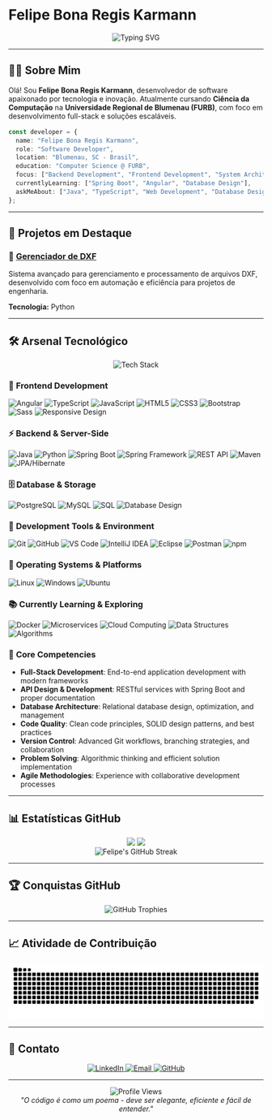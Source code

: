 # Felipe Bona Regis Karmann

<div align="center">
  <img src="https://readme-typing-svg.herokuapp.com?font=Fira+Code&pause=1000&color=2E9EF7&center=true&vCenter=true&width=435&lines=Software+Developer;Full+Stack+Engineer;Computer+Science+Student;Problem+Solver" alt="Typing SVG" />
</div>

---

## 👨‍💻 Sobre Mim

Olá! Sou **Felipe Bona Regis Karmann**, desenvolvedor de software apaixonado por tecnologia e inovação. Atualmente cursando **Ciência da Computação** na **Universidade Regional de Blumenau (FURB)**, com foco em desenvolvimento full-stack e soluções escaláveis.

```typescript
const developer = {
  name: "Felipe Bona Regis Karmann",
  role: "Software Developer",
  location: "Blumenau, SC - Brasil",
  education: "Computer Science @ FURB",
  focus: ["Backend Development", "Frontend Development", "System Architecture"],
  currentlyLearning: ["Spring Boot", "Angular", "Database Design"],
  askMeAbout: ["Java", "TypeScript", "Web Development", "Database Design"]
};
```

---

## 🚀 Projetos em Destaque

### 📁 [Gerenciador de DXF](https://github.com/FelipeBona/FelipeBona/blob/main/Gerenciador%20de%20DXF.md)
Sistema avançado para gerenciamento e processamento de arquivos DXF, desenvolvido com foco em automação e eficiência para projetos de engenharia.

**Tecnologia:** Python

---

## 🛠️ Arsenal Tecnológico

<div align="center">
  <img src="https://skillicons.dev/icons?i=java,python,spring,angular,typescript,javascript,html,css,bootstrap,postgresql,mysql,git,github,vscode&theme=dark" alt="Tech Stack"/>
</div>

### 🎨 **Frontend Development**
<div align="left">
  <img alt="Angular" src="https://img.shields.io/badge/Angular-DD0031?style=for-the-badge&logo=angular&logoColor=white"/>
  <img alt="TypeScript" src="https://img.shields.io/badge/TypeScript-007ACC?style=for-the-badge&logo=typescript&logoColor=white"/>
  <img alt="JavaScript" src="https://img.shields.io/badge/JavaScript-F7DF1E?style=for-the-badge&logo=javascript&logoColor=black"/>
  <img alt="HTML5" src="https://img.shields.io/badge/HTML5-E34F26?style=for-the-badge&logo=html5&logoColor=white"/>
  <img alt="CSS3" src="https://img.shields.io/badge/CSS3-1572B6?style=for-the-badge&logo=css3&logoColor=white"/>
  <img alt="Bootstrap" src="https://img.shields.io/badge/Bootstrap-563D7C?style=for-the-badge&logo=bootstrap&logoColor=white"/>
  <img alt="Sass" src="https://img.shields.io/badge/Sass-CC6699?style=for-the-badge&logo=sass&logoColor=white"/>
  <img alt="Responsive Design" src="https://img.shields.io/badge/Responsive_Design-43B02A?style=for-the-badge&logo=responsive&logoColor=white"/>
</div>

### ⚡ **Backend & Server-Side**
<div align="left">
  <img alt="Java" src="https://img.shields.io/badge/Java-ED8B00?style=for-the-badge&logo=openjdk&logoColor=white"/>
  <img alt="Python" src="https://img.shields.io/badge/Python-3776AB?style=for-the-badge&logo=python&logoColor=white"/>
  <img alt="Spring Boot" src="https://img.shields.io/badge/Spring_Boot-6DB33F?style=for-the-badge&logo=spring-boot&logoColor=white"/>
  <img alt="Spring Framework" src="https://img.shields.io/badge/Spring-6DB33F?style=for-the-badge&logo=spring&logoColor=white"/>
  <img alt="REST API" src="https://img.shields.io/badge/REST_API-009688?style=for-the-badge&logo=api&logoColor=white"/>
  <img alt="Maven" src="https://img.shields.io/badge/Maven-C71A36?style=for-the-badge&logo=apache-maven&logoColor=white"/>
  <img alt="JPA/Hibernate" src="https://img.shields.io/badge/Hibernate-59666C?style=for-the-badge&logo=hibernate&logoColor=white"/>
</div>

### 🗄️ **Database & Storage**
<div align="left">
  <img alt="PostgreSQL" src="https://img.shields.io/badge/PostgreSQL-316192?style=for-the-badge&logo=postgresql&logoColor=white"/>
  <img alt="MySQL" src="https://img.shields.io/badge/MySQL-005C84?style=for-the-badge&logo=mysql&logoColor=white"/>
  <img alt="SQL" src="https://img.shields.io/badge/SQL-4479A1?style=for-the-badge&logo=sql&logoColor=white"/>
  <img alt="Database Design" src="https://img.shields.io/badge/Database_Design-FF6B35?style=for-the-badge&logo=database&logoColor=white"/>
</div>

### 🔧 **Development Tools & Environment**
<div align="left">
  <img alt="Git" src="https://img.shields.io/badge/Git-F05032?style=for-the-badge&logo=git&logoColor=white"/>
  <img alt="GitHub" src="https://img.shields.io/badge/GitHub-100000?style=for-the-badge&logo=github&logoColor=white"/>
  <img alt="VS Code" src="https://img.shields.io/badge/VS_Code-0078D4?style=for-the-badge&logo=visual%20studio%20code&logoColor=white"/>
  <img alt="IntelliJ IDEA" src="https://img.shields.io/badge/IntelliJ_IDEA-000000?style=for-the-badge&logo=intellij-idea&logoColor=white"/>
  <img alt="Eclipse" src="https://img.shields.io/badge/Eclipse-2C2255?style=for-the-badge&logo=eclipse&logoColor=white"/>
  <img alt="Postman" src="https://img.shields.io/badge/Postman-FF6C37?style=for-the-badge&logo=postman&logoColor=white"/>
  <img alt="npm" src="https://img.shields.io/badge/npm-CB3837?style=for-the-badge&logo=npm&logoColor=white"/>
</div>

### 🐧 **Operating Systems & Platforms**
<div align="left">
  <img alt="Linux" src="https://img.shields.io/badge/Linux-FCC624?style=for-the-badge&logo=linux&logoColor=black"/>
  <img alt="Windows" src="https://img.shields.io/badge/Windows-0078D6?style=for-the-badge&logo=windows&logoColor=white"/>
  <img alt="Ubuntu" src="https://img.shields.io/badge/Ubuntu-E95420?style=for-the-badge&logo=ubuntu&logoColor=white"/>
</div>

### 📚 **Currently Learning & Exploring**
<div align="left">
  <img alt="Docker" src="https://img.shields.io/badge/Docker-2496ED?style=for-the-badge&logo=docker&logoColor=white"/>
  <img alt="Microservices" src="https://img.shields.io/badge/Microservices-1BA0D7?style=for-the-badge&logo=microservices&logoColor=white"/>
  <img alt="Cloud Computing" src="https://img.shields.io/badge/Cloud_Computing-4285F4?style=for-the-badge&logo=google-cloud&logoColor=white"/>
  <img alt="Data Structures" src="https://img.shields.io/badge/Data_Structures-FF9500?style=for-the-badge&logo=data&logoColor=white"/>
  <img alt="Algorithms" src="https://img.shields.io/badge/Algorithms-00C7B7?style=for-the-badge&logo=algorithm&logoColor=white"/>
</div>

### 🎯 **Core Competencies**
- **Full-Stack Development**: End-to-end application development with modern frameworks
- **API Design & Development**: RESTful services with Spring Boot and proper documentation
- **Database Architecture**: Relational database design, optimization, and management
- **Code Quality**: Clean code principles, SOLID design patterns, and best practices
- **Version Control**: Advanced Git workflows, branching strategies, and collaboration
- **Problem Solving**: Algorithmic thinking and efficient solution implementation
- **Agile Methodologies**: Experience with collaborative development processes

---

## 📊 Estatísticas GitHub

<div align="center">
  <img height="180em" src="https://github-readme-stats.vercel.app/api?username=FelipeBona&show_icons=true&theme=tokyonight&include_all_commits=true&count_private=true&hide_border=true&bg_color=0D1117"/>
  <img height="180em" src="https://github-readme-stats.vercel.app/api/top-langs/?username=FelipeBona&layout=compact&langs_count=8&theme=tokyonight&hide_border=true&bg_color=0D1117"/>
</div>

<div align="center">
  <img src="https://github-readme-streak-stats.herokuapp.com/?user=FelipeBona&theme=tokyonight&hide_border=true&background=0D1117" alt="Felipe's GitHub Streak"/>
</div>

---

## 🏆 Conquistas GitHub

<div align="center">
  <img src="https://github-profile-trophy.vercel.app/?username=FelipeBona&theme=tokyonight&no-frame=true&no-bg=true&margin-w=4&row=1" alt="GitHub Trophies"/>
</div>

---

## 📈 Atividade de Contribuição

<picture>
  <source media="(prefers-color-scheme: dark)" srcset="https://raw.githubusercontent.com/platane/snk/output/github-contribution-grid-snake-dark.svg">
  <source media="(prefers-color-scheme: light)" srcset="https://raw.githubusercontent.com/platane/snk/output/github-contribution-grid-snake.svg">
  <img alt="github contribution grid snake animation" src="https://raw.githubusercontent.com/platane/snk/output/github-contribution-grid-snake.svg">
</picture>

---

## 🤝 Contato

<div align="center">
  <a href="https://www.linkedin.com/in/felipe-bona-regis-karmann-174943213/" target="_blank">
    <img src="https://img.shields.io/badge/LinkedIn-0077B5?style=for-the-badge&logo=linkedin&logoColor=white" alt="LinkedIn"/>
  </a>
  <a href="mailto:felipebonaregiskarmann@gmail.com" target="_blank">
    <img src="https://img.shields.io/badge/Email-D14836?style=for-the-badge&logo=gmail&logoColor=white" alt="Email"/>
  </a>
  <a href="https://github.com/FelipeBona" target="_blank">
    <img src="https://img.shields.io/badge/GitHub-100000?style=for-the-badge&logo=github&logoColor=white" alt="GitHub"/>
  </a>
</div>

---

<div align="center">
  <img src="https://komarev.com/ghpvc/?username=FelipeBona&style=for-the-badge&color=blue" alt="Profile Views"/>
</div>

<div align="center">
  <i>"O código é como um poema - deve ser elegante, eficiente e fácil de entender."</i>
</div>
